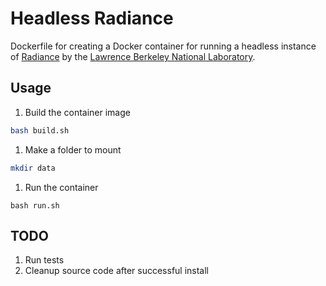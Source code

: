 # Headless Radiance
Dockerfile for creating a Docker container for running a headless instance of [Radiance](https://github.com/LBNL-ETA/Radiance/tree/master) by the [Lawrence Berkeley National Laboratory](https://github.com/LBNL-ETA). 

## Usage
1. Build the container image
```bash
bash build.sh
```
1. Make a folder to mount
```bash
mkdir data
```
1. Run the container
```
bash run.sh
```

## TODO
1. Run tests
1. Cleanup source code after successful install
